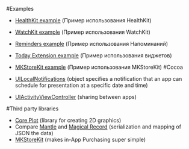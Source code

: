#Examples

* [HealthKit example](/BloodyProject) (Пример использования HealthKit)
* [WatchKit example](/RemindersWidget) (Пример использования WatchKit)
* [Reminders example](/RemindersWidget) (Пример использования Напоминаний)
* [Today Extension example](/RemindersWidget) (Пример использования виджетов)
* [MKStoreKit example](/MKStoreKitExample) (Пример использования MKStoreKit)
#Cocoa

* [UILocalNotifications](https://developer.apple.com/library/ios/documentation/iPhone/Reference/UILocalNotification_Class/) (object specifies a notification that an app can schedule for presentation at a specific date and time)
* [UIActivityViewController](https://developer.apple.com/library/prerelease/ios/documentation/UIKit/Reference/UIActivityViewController_Class/) (sharing between apps)

#Third party libraries

* [Core Plot](https://github.com/core-plot/core-plot) (library for creating 2D graphics)
* Compare [Mantle](https://github.com/Mantle/Mantle) and [Magical Record](https://github.com/MagicalPanda/MagicalRecord) (serialization and mapping of JSON the data)
* [MKStoreKit](https://github.com/MugunthKumar/MKStoreKit) (makes in-App Purchasing super simple)
